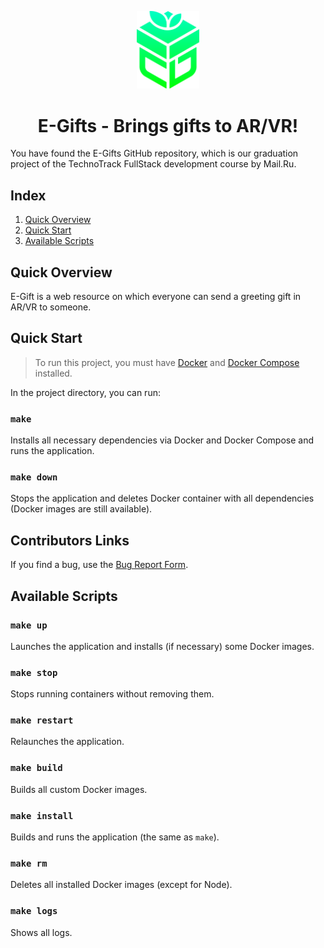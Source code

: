 <p align="center">
  <img alt="E-Gifts logo" src="docs/logos/transparent.png" width="100px" />
  <h1 align="center">E-Gifts - Brings gifts to AR/VR!</h1>
</p>

You have found the E-Gifts GitHub repository, which is our graduation project of the TechnoTrack FullStack development course by Mail.Ru.

## Index

1. [Quick Overview](#quick-overview)
2. [Quick Start](#quick-start)
3. [Available Scripts](#available-scripts)

## Quick Overview

E-Gift is a web resource on which everyone can send a greeting gift in AR/VR to someone.

## Quick Start

> To run this project, you must have [Docker](https://docs.docker.com/install/linux/docker-ce/ubuntu/) and [Docker Compose](https://docs.docker.com/compose/install/) installed.

In the project directory, you can run:

### `make`

Installs all necessary dependencies via Docker and Docker Compose and runs the application.

### `make down`

Stops the application and deletes Docker container with all dependencies (Docker images are still available).

## Contributors Links

If you find a bug, use the [Bug Report Form](https://github.com/denisstasyev/E-Gifts/issues/new?template=bug_report.md).

## Available Scripts

### `make up`

Launches the application and installs (if necessary) some Docker images.

### `make stop`

Stops running containers without removing them.

### `make restart`

Relaunches the application.

### `make build`

Builds all custom Docker images.

### `make install`

Builds and runs the application (the same as `make`).

### `make rm`

Deletes all installed Docker images (except for Node).

### `make logs`

Shows all logs.
